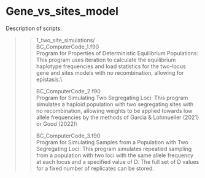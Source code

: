 # Gene_vs_sites_model
Description of scripts:
>>1_two_site_simulations/\
>>BC_ComputerCode_1.f90\
Program for Properties of Deterministic Equilibrium Populations: This program uses iteration to calculate the equilibrium haplotype frequencies and load statistics for the two-locus gene and sites models with no recombination, allowing for epistasis.\
>>
>>BC_ComputerCode_2.f90\
>>Program for Simulating Two Segregating Loci: This program simulates a haploid population with two segregating sites with no recombination, allowing weights to be applied towards low allele frequencies by the methods of Garcia & Lohmueller (2021) or Good (2022)\
>>
>>BC_ComputerCode_3.f90\
>>Program for Simulating Samples from a Population with Two Segregating Loci: This program simulates repeatied sampling from a population with two loci with the same allele frequency at each locus and a specified value of  D. The full set of D values for a fixed number of replicates can be stored.
